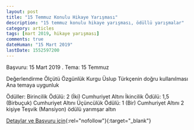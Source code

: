 ```yaml
---
layout: post
title: "15 Temmuz Konulu Hikaye Yarışması"
description: "15 temmuz konulu hikaye yarışması, ödüllü yarışmalar"
category: articles
tags: [mart 2019, hikaye yarışması]
comments: true
dateHuman: "15 Mart 2019"
lastDate: 1552597200
---
```


Başvuru: 15 Mart 2019 . 
Tema: 15 Temmuz

Değerlendirme Ölçütü
    Özgünlük
    Kurgu
    Üslup
    Türkçenin doğru kullanılması
    Ana temaya uygunluk

 Ödüller:
    Birincilik Ödülü: 2 (İki) Cumhuriyet Altını
    İkincilik Ödülü: 1,5 (Birbuçuk) Cumhuriyet Altını
    Üçüncülük Ödülü: 1 (Bir) Cumhuriyet Altını
    2 kişiye Teşvik (Mansiyon) ödülü yarımşar altın

[Detaylar ve Başvuru için](http://istanbul3.ebs.org.tr/manset/1854/15-temmuz-konulu-hik%C3%82ye-yarismasi?utm_source=edebiyatyarismalari.com&utm_medium=affiliate){:rel="nofollow"}{:target="_blank"}